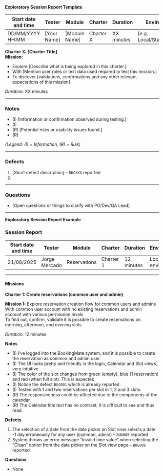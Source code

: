 **Exploratory Session Report Template**

| Start date and time | Tester        | Module        | Charter     | Duration    | Environment       |
|---------------------|---------------|----------------|-------------|-------------|-------------------|
| DD/MM/YYYY HH:MM    | [Your Name]   | [Module Name]  | Charter X   | XX minutes  | [e.g. Local/Staging/Prod] |

**Charter X: [Charter Title]**  
**Mission:**  
- Explore <goal>[Describe what is being explored in this charter.]  
- With <resources> [Mention user roles or test data used required to test this mission.]  
- To discover <goal> [validations, confirmations and any other relevant expectations of this mission]  

*Duration:* XX minutes  

---

### **Notes**  
- (I) [Information or confirmation observed during testing.]  
- (I)  
- (R) [Potential risks or usability issues found.]  
- (R)  

*(Legend: (I) = Information, (R) = Risk)*

---

### **Defects**  
1. [Short defect description] – `BUGXXX` reported  
2.  

---

### **Questions**  
- [Open questions or things to clarify with PO/Dev/QA Lead]  
 

--- 

**Exploratory Session Report Example**

### Session Report
| Start date and time | Tester | Module | Charter | Duration | Environment |
|---------------------|--------|--------|---------|----------|-------------|
| 21/08/2025 | Jorge Mercado | Reservations | Charter 1 | 12 minutes | Local environment |

---

#### Missions
**Charter 1: Create reservations (common user and admin)**

**Mission 1:**
    Explore reservation creation flow for common users and admins  
    With common user account with no existing reservations and admin account with various permission levels  
    To find out, confirm, validate it is possible to create reservations on morning, afternoon, and evening slots  

*Duration:* 12 minutes  

**Notes**  
- (I) I’ve logged into the BookingMate system, and it is possible to create the reservation as common and admin user.  
- (I) The UI looks pretty and friendly in the login, Calendar and Slot views, very intuitive.  
- (I) The color of the slot changes from green (empty), blue (1 reservation) and red (when full slot). This is expected.  
- (I) Notice the defect `BUG001` which is already reported.  
- (I) Tested with 1 and two reservations per slot in 1, 2 and 3 slots.  
- (R) The responsiveness could be affected due to the components of the calendar.  
- (R) The Calendar title text has no contrast; it is difficult to see and thus read.  


**Defects**  
1. The selection of a date from the date picker on Slot view selects a date -1 day erroneously for any user (common, admin) – `BUG005` reported  
2. System throws an error message “Invalid time value” when selecting the “Clean” option from the date picker on the Slot view page – `BUG006` reported  

**Questions**  
- None
